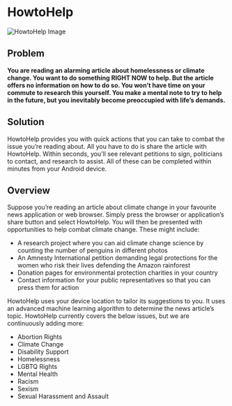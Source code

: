 # HowtoHelp

![HowtoHelp Image](https://i.snipboard.io/0l8VgF.jpg)

## Problem
__You are reading an alarming article about homelessness or climate change. You want to do something RIGHT NOW to help. But the article offers no information on how to do so. You won’t have time on your commute to research this yourself. You make a mental note to try to help in the future, but you inevitably become preoccupied with life’s demands.__

## Solution
HowtoHelp provides you with quick actions that you can take to combat the issue you’re reading about. All you have to do is share the article with HowtoHelp. Within seconds, you’ll see relevant petitions to sign, politicians to contact, and research to assist. All of these can be completed within minutes from your Android device.
 
## Overview
Suppose you’re reading an article about climate change in your favourite news application or web browser. Simply press the browser or application’s share button and select HowtoHelp. You will then be presented with opportunities to help combat climate change. These might include:
* A research project where you can aid climate change science by counting the number of penguins in different photos
* An Amnesty International petition demanding legal protections for the women who risk their lives defending the Amazon rainforest
* Donation pages for environmental protection charities in your country
* Contact information for your public representatives so that you can press them for action

HowtoHelp uses your device location to tailor its suggestions to you. It uses an advanced machine learning algorithm to determine the news article’s topic. HowtoHelp currently covers the below issues, but we are continuously adding more: 
* Abortion Rights
* Climate Change
* Disability Support
* Homelessness
* LGBTQ Rights
* Mental Health
* Racism
* Sexism
* Sexual Harassment and Assault